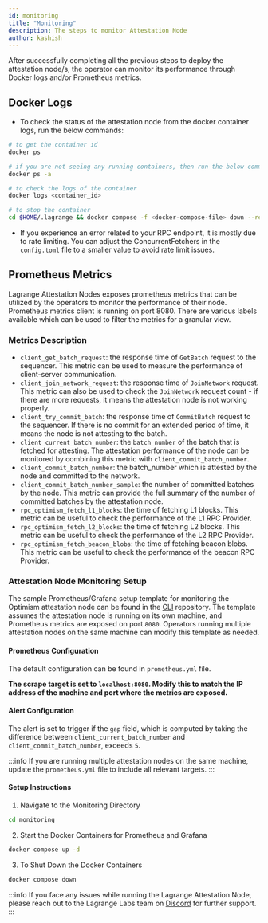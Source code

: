 ```yaml
---
id: monitoring
title: "Monitoring"
description: The steps to monitor Attestation Node
author: kashish
---
```


After successfully completing all the previous steps to deploy the attestation node/s, the operator can monitor its performance through Docker logs and/or Prometheus metrics.

## Docker Logs

- To check the status of the attestation node from the docker container logs, run the below commands:

```bash
# to get the container id
docker ps

# if you are not seeing any running containers, then run the below command to see all suspended containers
docker ps -a

# to check the logs of the container
docker logs <container_id>

# to stop the container
cd $HOME/.lagrange && docker compose -f <docker-compose-file> down --remove-orphans
```

- If you experience an error related to your RPC endpoint, it is mostly due to rate limiting. You can adjust the ConcurrentFetchers in the `config.toml` file to a smaller value to avoid rate limit issues.

## Prometheus Metrics

Lagrange Attestation Nodes exposes prometheus metrics that can be utilized by the operators to monitor the performance of their node. Prometheus metrics client is running on port 8080. There are various labels available which can be used to filter the metrics for a granular view.

### Metrics Description

- `client_get_batch_request`: the response time of `GetBatch` request to the sequencer. This metric can be used to measure the performance of client-server communication.
- `client_join_network_request`: the response time of `JoinNetwork` request. This metric can also be used to check the `JoinNetwork` request count - if there are more requests, it means the attestation node is not working properly.
- `client_try_commit_batch`: the response time of `CommitBatch` request to the sequencer. If there is no commit for an extended period of time, it means the node is not attesting to the batch.
- `client_current_batch_number`: the `batch_number` of the batch that is fetched for attesting. The attestation performance of the node can be monitored by combining this metric with `client_commit_batch_number`.
- `client_commit_batch_number`: the batch_number which is attested by the node and committed to the network.
- `client_commit_batch_number_sample`: the number of committed batches by the node. This metric can provide the full summary of the number of committed batches by the attestation node.
- `rpc_optimism_fetch_l1_blocks`: the time of fetching L1 blocks. This metric can be useful to check the performance of the L1 RPC Provider.
- `rpc_optimism_fetch_l2_blocks`: the time of fetching L2 blocks. This metric can be useful to check the performance of the L2 RPC Provider.
- `rpc_optimism_fetch_beacon_blobs`: the time of fetching beacon blobs. This metric can be useful to check the performance of the beacon RPC Provider.

### Attestation Node Monitoring Setup

The sample Prometheus/Grafana setup template for monitoring the Optimism attestation node can be found in the [CLI](https://github.com/Lagrange-Labs/client-cli/blob/develop/monitoring) repository. The template assumes the attestation node is running on its own machine, and Prometheus metrics are exposed on port `8080`. Operators running multiple attestation nodes on the same machine can modify this template as needed.

#### Prometheus Configuration

The default configuration can be found in `prometheus.yml` file.

**The scrape target is set to `localhost:8080`. Modify this to match the IP address of the machine and port where the metrics are exposed.**

#### Alert Configuration

The alert is set to trigger if the `gap` field, which is computed by taking the difference between `client_current_batch_number` and `client_commit_batch_number`, exceeds `5`.

:::info
If you are running multiple attestation nodes on the same machine, update the `prometheus.yml` file to include all relevant targets.
:::

#### Setup Instructions

1. Navigate to the Monitoring Directory

```bash
cd monitoring
```

2. Start the Docker Containers for Prometheus and Grafana

```bash
docker compose up -d
```

3. To Shut Down the Docker Containers

```bash
docker compose down
```

:::info
If you face any issues while running the Lagrange Attestation Node, please reach out to the Lagrange Labs team on [Discord](https://discord.lagrange.dev) for further support.
:::

```

```
